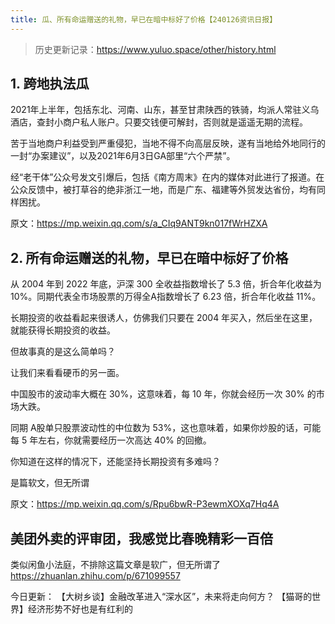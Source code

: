 ```yaml
---
title: 瓜、所有命运赠送的礼物，早已在暗中标好了价格【240126资讯日报】
---
```


> 历史更新记录：https://www.yuluo.space/other/history.html

## 1. 跨地执法瓜

2021年上半年，包括东北、河南、山东，甚至甘肃陕西的铁骑，均派人常驻义乌酒店，查封小商户私人账户。只要交钱便可解封，否则就是遥遥无期的流程。

苦于当地商户利益受到严重侵犯，当地不得不向高层反映，遂有当地给外地同行的一封“办案建议”，以及2021年6月3日GA部里“六个严禁”。

经“老干体”公众号发文引爆后，包括《南方周末》在内的媒体对此进行了报道。在公众反馈中，被打草谷的绝非浙江一地，而是广东、福建等外贸发达省份，均有同样困扰。

原文：https://mp.weixin.qq.com/s/a_CIq9ANT9kn017fWrHZXA

## 2. 所有命运赠送的礼物，早已在暗中标好了价格 

从 2004 年到 2022 年底，沪深 300 全收益指数增长了 5.3 倍，折合年化收益为 10%。同期代表全市场股票的万得全A指数增长了 6.23 倍，折合年化收益 11%。

长期投资的收益看起来很诱人，仿佛我们只要在 2004 年买入，然后坐在这里，就能获得长期投资的收益。

但故事真的是这么简单吗？

让我们来看看硬币的另一面。

中国股市的波动率大概在 30%，这意味着，每 10 年，你就会经历一次 30% 的市场大跌。

同期 A股单只股票波动性的中位数为 53%，这也意味着，如果你炒股的话，可能每 5 年左右，你就需要经历一次高达 40% 的回撤。

你知道在这样的情况下，还能坚持长期投资有多难吗？

是篇软文，但无所谓

原文：https://mp.weixin.qq.com/s/Rpu6bwR-P3ewmXOXq7Hq4A


## 美团外卖的评审团，我感觉比春晚精彩一百倍

类似闲鱼小法庭，不排除这篇文章是软广，但无所谓了
https://zhuanlan.zhihu.com/p/671099557



今日更新：
【大树乡谈】金融改革进入“深水区”，未来将走向何方？
【猫哥的世界】经济形势不好也是有红利的